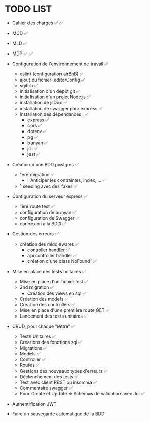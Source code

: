 # TODO LIST

- Cahier des charges ✅
   ✅
- MCD ✅
- MLD ✅
- MDP ✅
 ✅
- Configuration de l'environnement de travail ✅
  - eslint (configuration airBnB) ✅
  - ajout du fichier .editorConfig ✅
  - sqitch ✅
  - initialisation d'un dépôt git ✅
  - initialisation d'un projet Node.js ✅
  - installation de jsDoc ✅
  - installation de swagger pour express ✅
  - installation des dépendances : ✅
    - express ✅
    - cors ✅
    - dotenv ✅
    - pg ✅
    - bunyan ✅
    - joi ✅
    - jest ✅

- Création d'une BDD postgres ✅
  - 1ère migration ✅
    - ! Anticiper les contraintes, index, ... ✅
  - 1 seeding avec des fakes ✅

- Configuration du serveur express ✅
  - 1ère route test ✅
  - configuration de bunyan ✅
  - configuration de Swagger ✅
  - connexion à la BDD ✅

- Gestion des erreurs  ✅
  - création des middlewares ✅
    - controller handler ✅
    - api controller handler ✅
    - création d'une class NoFound' ✅

- Mise en place des tests unitaires ✅
  - Mise en place d'un fichier test ✅
  - 2nd migration ✅
    - Création des views en sql ✅
  - Création des models ✅
  - Création des controllers ✅
  - Mise en place d'une première route GET ✅
  - Lancement des tests unitaires ✅

- CRUD, pour chaque "lettre" ✅
  - Tests Unitaires ✅
  - Créations des fonctions sql ✅
  - Migrations ✅
  - Models ✅
  - Controller ✅
  - Routes ✅
  - Gestions des nouveaux types d'erreurs ✅
  - Déclenchement des tests ✅
  - Test avec client REST ou insomnia ✅
  - Commentaire swagger ✅
  - Pour Create et Update => Schémas de validation avec Joi ✅

- Authentification JWT

- Faire un sauvegarde automatique de la BDD
